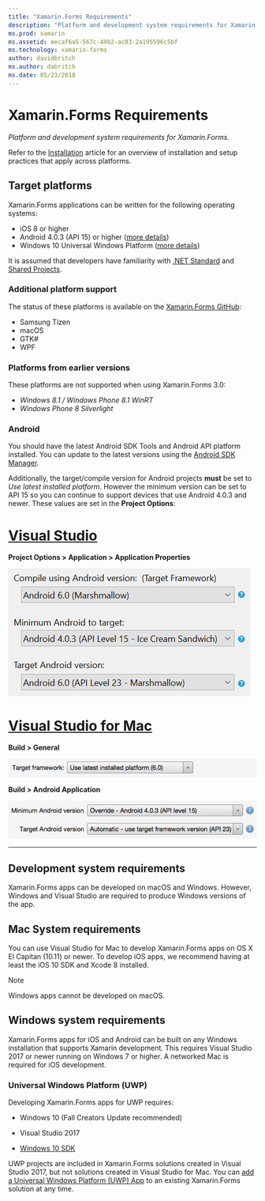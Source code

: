 ```yaml
---
title: "Xamarin.Forms Requirements"
description: "Platform and development system requirements for Xamarin.Forms."
ms.prod: xamarin
ms.assetid: eecaf6a5-567c-49b2-ac83-2a195596c5bf
ms.technology: xamarin-forms
author: davidbritch
ms.author: dabritch
ms.date: 05/23/2018
---
```

# Xamarin.Forms Requirements

_Platform and development system requirements for Xamarin.Forms._

Refer to the [Installation](~/cross-platform/get-started/installation/index.md) article for an overview of installation and setup practices that apply across platforms.

## Target platforms

Xamarin.Forms applications can be written for the following operating systems:

- iOS 8 or higher
- Android 4.0.3 (API 15) or higher ([more details](#android))
- Windows 10 Universal Windows Platform ([more details](#windows10))

It is assumed that developers have familiarity with [.NET Standard](~/cross-platform/app-fundamentals/net-standard.md) and [Shared Projects](~/cross-platform/app-fundamentals/shared-projects.md).

### Additional platform support

The status of these platforms is available on the [Xamarin.Forms GitHub](https://github.com/xamarin/Xamarin.Forms/wiki/Platform-Support):

- Samsung Tizen
- macOS
- GTK#
- WPF

### Platforms from earlier versions

These platforms are not supported when using Xamarin.Forms 3.0:

- *Windows 8.1 / Windows Phone 8.1 WinRT*
- *Windows Phone 8 Silverlight*

### Android

You should have the latest Android SDK Tools and Android API platform installed. You can update to the latest versions using the [Android SDK Manager](~/android/get-started/installation/android-sdk.md).

Additionally, the target/compile version for Android projects **must** be set to *Use latest installed platform*. However the minimum version can be set to API 15 so you can continue to support devices
that use Android 4.0.3 and newer. These values are set in the **Project Options**:

# [Visual Studio](#tab/vswin)

**Project Options > Application > Application Properties**

![](installation-images/options-android-vs-sml.png "Android build options in Visual Studio")

# [Visual Studio for Mac](#tab/vsmac)

**Build > General**

![](installation-images/options-general-sml.png "Build > General")

**Build > Android Application**

![](installation-images/options-android-sml.png "Build > Android Application")

-----

## Development system requirements

Xamarin.Forms apps can be developed on macOS and Windows. However, Windows and Visual Studio are required to produce Windows versions of the app.

## Mac System requirements

You can use Visual Studio for Mac to develop Xamarin.Forms apps on OS X El Capitan (10.11) or newer. To develop iOS apps, we recommend having at least the iOS 10 SDK and Xcode 8 installed.

> [!NOTE]
>  Windows apps cannot be developed on macOS.

## Windows system requirements

Xamarin.Forms apps for iOS and Android can be built on any Windows installation that supports Xamarin development. This requires Visual Studio 2017 or newer running on Windows 7 or higher. A networked Mac is required for iOS development.

<a name="windows10" />

### Universal Windows Platform (UWP)

Developing Xamarin.Forms apps for UWP requires:

- Windows 10 (Fall Creators Update recommended)

- Visual Studio 2017

- [Windows 10 SDK](https://dev.windows.com/downloads/windows-10-sdk)

UWP projects are included in Xamarin.Forms solutions created in Visual Studio 2017,
but not solutions created in Visual Studio for Mac.
You can [add a Universal Windows Platform (UWP) App](~/xamarin-forms/platform/windows/installation/index.md) to an existing
Xamarin.Forms solution at any time.
